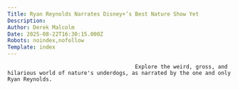 ```yaml
---
Title: Ryan Reynolds Narrates Disney+’s Best Nature Show Yet
Description: 
Author: Derek Malcolm
Date: 2025-08-22T16:30:15.000Z
Robots: noindex,nofollow
Template: index
---
```


                                            Explore the weird, gross, and hilarious world of nature's underdogs, as narrated by the one and only Ryan Reynolds.
                                        